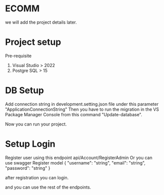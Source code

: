 # ECOMM
we will add the project details later.

# Project setup
Pre-requisite
1) Visual Studio > 2022
2) Postgre SQL > 15

# DB Setup
Add connection string in development.setting.json file under this parameter "ApplicationConnectionString"
Then you have to run the migration in the VS Package Manager Console from this command "Update-database".

Now you can run your project.

# Setup Login
Register user using this endpoint api/Account/RegisterAdmin Or you can use swagger 
Register model
{
  "username": "string",
  "email": "string",
  "password": "string"
}

after registration you can login.

and you can use the rest of the endpoints.


